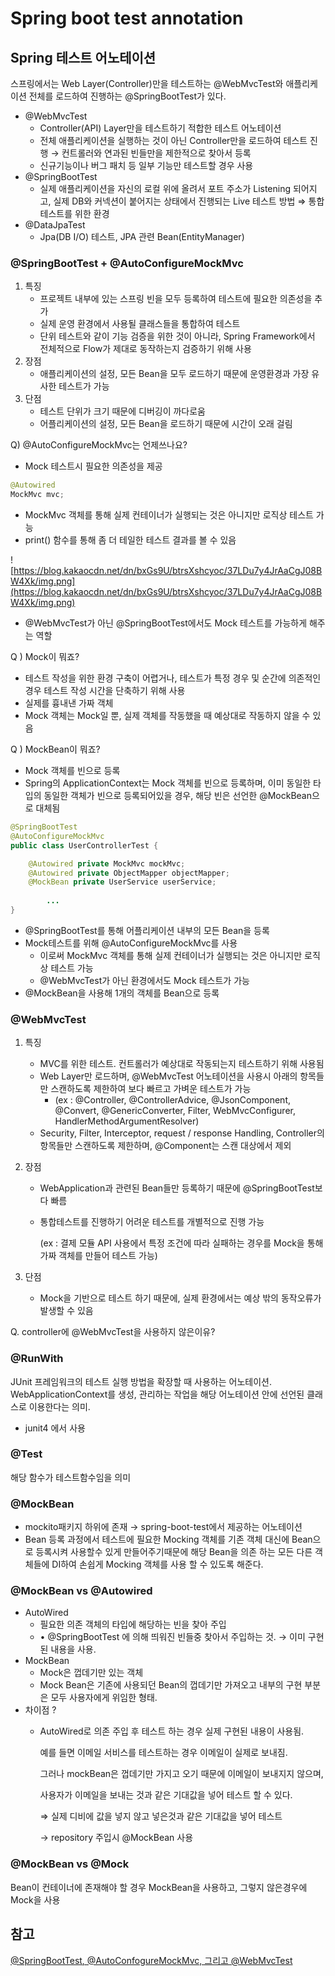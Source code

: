 # Spring boot test annotation

## Spring 테스트 어노테이션

스프링에서는 Web Layer(Controller)만을 테스트하는 @WebMvcTest와 애플리케이션 전체를 로드하여 진행하는 @SpringBootTest가 있다.

- @WebMvcTest
    - Controller(API) Layer만을 테스트하기 적합한 테스트 어노테이션
    - 전체 애플리케이션을 실행하는 것이 아닌 Controller만을 로드하여 테스트 진행 → 컨트롤러와 연과된 빈들만을 제한적으로 찾아서 등록
    - 신규기능이나 버그 패치 등 일부 기능만 테스트할 경우 사용
- @SpringBootTest
    - 실제 애플리케이션을 자신의 로컬 위에 올려서 포트 주소가 Listening 되어지고, 실제 DB와 커넥션이 붙어지는 상태에서 진행되는 Live 테스트 방법 ⇒ 통합 테스트를 위한 환경
- @DataJpaTest
    - Jpa(DB I/O) 테스트, JPA 관련 Bean(EntityManager)

### @SpringBootTest + @AutoConfigureMockMvc

1. 특징
    - 프로젝트 내부에 있는 스프링 빈을 모두 등록하여 테스트에 필요한 의존성을 추가
    - 실제 운영 환경에서 사용될 클래스들을 통합하여 테스트
    - 단위 테스트와 같이 기능 검증을 위한 것이 아니라, Spring Framework에서 전체적으로 Flow가 제대로 동작하는지 검증하기 위해 사용
2. 장점
    - 애플리케이션의 설정, 모든 Bean을 모두 로드하기 때문에 운영환경과 가장 유사한 테스트가 가능
3. 단점
    - 테스트 단위가 크기 때문에 디버깅이 까다로움
    - 어플리케이션의 설정, 모든 Bean을 로드하기 때문에 시간이 오래 걸림

Q) @AutoConfigureMockMvc는 언제쓰나요?

- Mock 테스트시 필요한 의존성을 제공

```java
@Autowired
MockMvc mvc;
```

- MockMvc 객체를 통해 실제 컨테이너가 실행되는 것은 아니지만 로직상 테스트 가능
- print() 함수를 통해 좀 더 테일한 테스트 결과를 볼 수 있음

![https://blog.kakaocdn.net/dn/bxGs9U/btrsXshcyoc/37LDu7y4JrAaCgJ08BW4Xk/img.png](https://blog.kakaocdn.net/dn/bxGs9U/btrsXshcyoc/37LDu7y4JrAaCgJ08BW4Xk/img.png)

- @WebMvcTest가 아닌 @SpringBootTest에서도 Mock 테스트를 가능하게 해주는 역할

Q ) Mock이 뭐죠?

- 테스트 작성을 위한 환경 구축이 어렵거나, 테스트가 특정 경우 및 순간에 의존적인 경우 테스트 작성 시간을 단축하기 위해 사용
- 실제를 흉내낸 가짜 객체
- Mock 객체는 Mock일 뿐, 실제 객체를 작동했을 때 예상대로 작동하지 않을 수 있음

Q ) MockBean이 뭐죠?

- Mock 객체를 빈으로 등록
- Spring의 ApplicationContext는 Mock 객체를 빈으로 등록하며, 이미 동일한 타입의 동일한 객체가 빈으로 등록되어있을 경우, 해당 빈은 선언한 @MockBean으로 대체됨

```java
@SpringBootTest
@AutoConfigureMockMvc
public class UserControllerTest {

    @Autowired private MockMvc mockMvc;
    @Autowired private ObjectMapper objectMapper;
    @MockBean private UserService userService;
		
		...
}
```

- @SpringBootTest를 통해 어플리케이션 내부의 모든 Bean을 등록
- Mock테스트를 위해 @AutoConfigureMockMvc를 사용
    - 이로써 MockMvc 객체를 통해 실제 컨테이너가 실행되는 것은 아니지만 로직상 테스트 가능
    - @WebMvcTest가 아닌 환경에서도 Mock 테스트가 가능
- @MockBean을 사용해 1개의 객체를 Bean으로 등록

### @WebMvcTest

1. 특징
    - MVC를 위한 테스트. 컨트롤러가 예상대로 작동되는지 테스트하기 위해 사용됨
    - Web Layer만 로드하며, @WebMvcTest 어노테이션을 사용시 아래의 항목들만 스캔하도록 제한하여 보다 빠르고 가벼운 테스트가 가능
        - (ex : @Controller, @ControllerAdvice, @JsonComponent, @Convert, @GenericConverter, Filter, WebMvcConfigurer, HandlerMethodArgumentResolver)
    - Security, Filter, Interceptor, request / response Handling, Controller의 항목들만 스캔하도록 제한하며, @Component는 스캔 대상에서 제외
2. 장점
    - WebApplication과 관련된 Bean들만 등록하기 때문에 @SpringBootTest보다 빠름
    - 통합테스트를 진행하기 어려운 테스트를 개별적으로 진행 가능
        
        (ex : 결제 모듈 API 사용에서 특정 조건에 따라 실패하는 경우를 Mock을 통해 가짜 객체를 만들어 테스트 가능)
        
3. 단점
    - Mock을 기반으로 테스트 하기 때문에, 실제 환경에서는 예상 밖의 동작오류가 발생할 수 있음

Q. controller에 @WebMvcTest을 사용하지 않은이유?

### **@RunWith**

JUnit 프레임워크의 테스트 실행 방법을 확장할 때 사용하는 어노테이션. WebApplicationContext를 생성, 관리하는 작업을 해당 어노테이션 안에 선언된 클래스로 이용한다는 의미.

- junit4 에서 사용

### @Test

해당 함수가 테스트함수임을 의미

### @MockBean

- mockito패키지 하위에 존재 → spring-boot-test에서 제공하는 어노테이션
- Bean 등록 과정에서 테스트에 필요한 Mocking 객체를 기존 객체 대신에 Bean으로 등록시켜 사용할수 있게 만들어주기때문에 해당 Bean을 의존 하는 모든 다른 객체들에 DI하여 손쉽게 Mocking 객체를 사용 할 수 있도록 해준다.

### @MockBean vs @Autowired

- AutoWired
    - 필요한 의존 객체의 타입에 해당하는 빈을 찾아 주입
    - • @SpringBootTest 에 의해 띄워진 빈들중 찾아서 주입하는 것. → 이미 구현된 내용을 사용.
- MockBean
    - Mock은 껍데기만 있는 객체
    - Mock Bean은 기존에 사용되던 Bean의 껍데기만 가져오고 내부의 구현 부분은 모두 사용자에게 위임한 형태.
- 차이점 ?
    - AutoWired로 의존 주입 후 테스트 하는 경우 실제 구현된 내용이 사용됨.
        
        예를 들면 이메일 서비스를 테스트하는 경우 이메일이 실제로 보내짐.
        
        그러나 mockBean은 껍데기만 가지고 오기 때문에 이메일이 보내지지 않으며,
        
        사용자가 이메일을 보내는 것과 같은 기대값을 넣어 테스트 할 수 있다.
        
        ⇒ 실제 디비에 값을 넣지 않고 넣은것과 같은 기대값을 넣어 테스트
        
        → repository 주입시 @MockBean 사용
        

### @MockBean vs @Mock

Bean이 컨테이너에 존재해야 할 경우 MockBean을 사용하고, 그렇지 않은경우에 Mock을 사용

## 참고
[@SpringBootTest, @AutoConfogureMockMvc, 그리고 @WebMvcTest](https://astrid-dm.tistory.com/536)